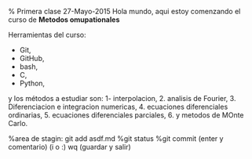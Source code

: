 % Primera clase 27-Mayo-2015
Hola mundo, aqui estoy comenzando el curso de **Metodos omupationales**

Herramientas del curso:
+ Git,
+ GitHub,
+ bash,
+ C,
+ Python,

y los métodos a estudiar son:
1- interpolacion,
2. analisis de Fourier,
3. Diferenciacion e integracion numericas,
4. ecuaciones diferenciales ordinarias,
5. ecuaciones diferenciales parciales,
6. y metodos de MOnte Carlo.

%area de stagin: git add asdf.md
%git status
%git commit (enter y comentario) (i o :) wq (guardar y salir)